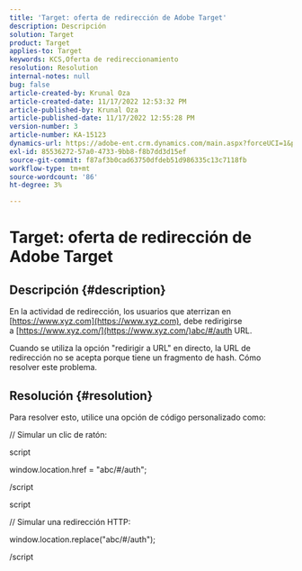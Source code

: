 ```yaml
---
title: 'Target: oferta de redirección de Adobe Target'
description: Descripción
solution: Target
product: Target
applies-to: Target
keywords: KCS,Oferta de redireccionamiento
resolution: Resolution
internal-notes: null
bug: false
article-created-by: Krunal Oza
article-created-date: 11/17/2022 12:53:32 PM
article-published-by: Krunal Oza
article-published-date: 11/17/2022 12:55:28 PM
version-number: 3
article-number: KA-15123
dynamics-url: https://adobe-ent.crm.dynamics.com/main.aspx?forceUCI=1&pagetype=entityrecord&etn=knowledgearticle&id=14fe94d6-7666-ed11-9561-6045bd006149
exl-id: 85536272-57a0-4733-9bb8-f8b7dd3d15ef
source-git-commit: f87af3b0cad63750dfdeb51d986335c13c7118fb
workflow-type: tm+mt
source-wordcount: '86'
ht-degree: 3%

---
```


# Target: oferta de redirección de Adobe Target

## Descripción {#description}


En la actividad de redirección, los usuarios que aterrizan en [https://www.xyz.com](https://www.xyz.com), debe redirigirse a [https://www.xyz.com/](https://www.xyz.com/)abc/#/auth URL.

Cuando se utiliza la opción &quot;redirigir a URL&quot; en directo, la URL de redirección no se acepta porque tiene un fragmento de hash. Cómo resolver este problema.


## Resolución {#resolution}


Para resolver esto, utilice una opción de código personalizado como:



// Simular un clic de ratón:

script

window.location.href = &quot;abc/#/auth&quot;;

/script

script



// Simular una redirección HTTP:

window.location.replace(&quot;abc/#/auth&quot;);

/script
